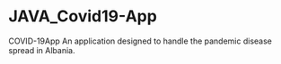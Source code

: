 # JAVA_Covid19-App
COVID-19App
An application designed to handle the pandemic disease spread in Albania. 

